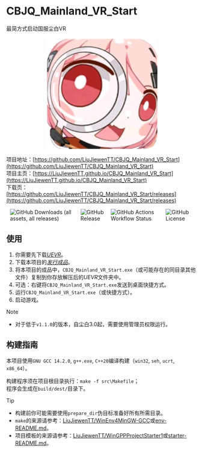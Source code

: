 # CBJQ_Mainland_VR_Start

最简方式启动国服尘白VR

<div style="align-items: center; justify-content: center; display: flex; margin: 10px;">
   <img src="res\fritia_watch.jpg" style=" max-height: 300px; max-width:75%; aspect-ratio: 1;">
</div>

项目地址：[https://github.com/LiuJiewenTT/CBJQ_Mainland_VR_Start](https://github.com/LiuJiewenTT/CBJQ_Mainland_VR_Start)<br>
项目主页：[https://LiuJiewenTT.github.io/CBJQ_Mainland_VR_Start](https://LiuJiewenTT.github.io/CBJQ_Mainland_VR_Start)<br>
下载页：[https://github.com/LiuJiewenTT/CBJQ_Mainland_VR_Start/releases](https://github.com/LiuJiewenTT/CBJQ_Mainland_VR_Start/releases)<br>

<div style="align-items: center; justify-content: center; display: flex; margin: 10px; gap: 10px">
   <img alt="GitHub Downloads (all assets, all releases)" src="https://img.shields.io/github/downloads/LiuJiewenTT/CBJQ_Mainland_VR_Start/total">
   <img alt="GitHub Release" src="https://img.shields.io/github/v/release/LiuJiewenTT/CBJQ_Mainland_VR_Start">
   <img alt="GitHub Actions Workflow Status" src="https://img.shields.io/github/actions/workflow/status/LiuJiewenTT/CBJQ_Mainland_VR_Start/jekyll-gh-pages.yml">
   <img alt="GitHub License" src="https://img.shields.io/github/license/LiuJiewenTT/CBJQ_Mainland_VR_Start">
</div>


## 使用

1. 你需要先下载[*UEVR*](https://github.com/praydog/UEVR/releases)。
2. 下载本项目的[*发行成品*](https://github.com/LiuJiewenTT/CBJQ_Mainland_VR_Start/releases)。
3. 将本项目的成品中，`CBJQ_Mainland_VR_Start.exe`（或可能存在的同目录其他文件）复制到你存放解压后的*UEVR*文件夹中。
4. 可选：右键将`CBJQ_Mainland_VR_Start.exe`发送到桌面快捷方式。
5. 运行`CBJQ_Mainland_VR_Start.exe`（或快捷方式）。
6. 启动游戏。

> [!NOTE]
> - 对于低于`v1.1.0`的版本，自尘白3.0起，需要使用管理员权限运行。

## 构建指南

本项目使用`GNU GCC 14.2.0`, `g++.exe`, `C++20`编译构建（`win32`, `seh`, `ucrt`, `x86_64`）。

构建程序须在项目根目录执行：`make -f src\Makefile`；<br>
程序会生成在`build/dest/`目录下。

> [!TIP]
> - 构建前你可能需要使用`prepare_dir`伪目标准备好所有所需目录。
> - `make`的来源请参考：[LiuJiewenTT/WinEnv4MinGW-GCC](https://github.com/LiuJiewenTT/WinEnv4MinGW-GCC)或[env-README.md](env-README.md)。
> - 项目模板的来源请参考：[LiuJiewenTT/WinGPPProjectStarter1](https://github.com/LiuJiewenTT/WinGPPProjectStarter1)或[starter-README.md](starter-README.md)。

